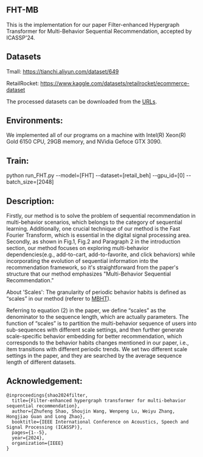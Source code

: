## FHT-MB
This is the implementation for our paper Filter-enhanced Hypergraph Transformer for Multi-Behavior Sequential Recommendation, accepted by ICASSP'24.


## Datasets
Tmall: https://tianchi.aliyun.com/dataset/649

RetailRocket: https://www.kaggle.com/datasets/retailrocket/ecommerce-dataset

The processed datasets can be downloaded from the [URLs](https://drive.google.com/drive/u/1/my-drive).

## Environments:
We implemented all of our programs on a machine with Intel(R) Xeon(R) Gold 6150 CPU, 29GB memory, and NVidia Gefoce GTX 3090.

## Train:
python run_FHT.py --model=[FHT] --dataset=[retail_beh] --gpu_id=[0] --batch_size=[2048]

## Description:
Firstly, our method is to solve the problem of sequential recommendation in multi-behavior scenarios, which belongs to the category of sequential learning. Additionally, one crucial technique of our method is the Fast Fourier Transform, which is essential in the digital signal processing area. Secondly, as shown in Fig.1, Fig.2 and Paragraph 2 in the introduction section, our method focuses on exploring multi-behavior dependencies(e.g., add-to-cart, add-to-favorite, and click behaviors) while incorporating the evolution of sequential information into the recommendation framework, so it's straightforward from the paper's structure that our method emphasizes "Multi-Behavior Sequential Recommendation."

About 'Scales':
The granularity of periodic behavior habits is defined as “scales” in our method (referer to [MBHT](https://github.com/yuh-yang/MBHT-KDD22)). 

Referring to equation (2) in the paper, we define “scales” as the denominator to the sequence length, which are actually parameters. The function of “scales” is to partition the multi-behavior sequence of users into sub-sequences with different scale settings, and then further generate scale-specific behavior embedding for better recommendation, which corresponds to the behavior habits changes mentioned in our paper, i.e., item transitions with different periodic trends. We set two different scale settings in the paper, and they are searched by the average sequence length of different datasets. 

## Acknowledgement:
```
@inproceedings{shao2024filter,
  title={Filter-enhanced hypergraph transformer for multi-behavior sequential recommendation},
  author={Zhufeng Shao, Shoujin Wang, Wenpeng Lu, Weiyu Zhang, Hongjiao Guan and Long Zhao},
  booktitle={IEEE International Conference on Acoustics, Speech and Signal Processing (ICASSP)},
  pages={1--5},
  year={2024},
  organization={IEEE}
}
```
